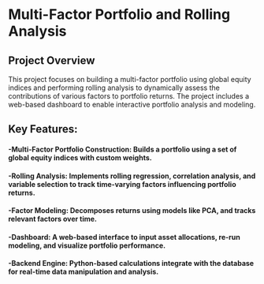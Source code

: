 # Multi-Factor Portfolio and Rolling Analysis
## Project Overview
This project focuses on building a multi-factor portfolio using global equity indices and performing rolling analysis to dynamically assess the contributions of various factors to portfolio returns. The project includes a web-based dashboard to enable interactive portfolio analysis and modeling.

## Key Features:
#### -Multi-Factor Portfolio Construction: Builds a portfolio using a set of global equity indices with custom weights.
#### -Rolling Analysis: Implements rolling regression, correlation analysis, and variable selection to track time-varying factors influencing portfolio returns.
#### -Factor Modeling: Decomposes returns using models like PCA, and tracks relevant factors over time.
#### -Dashboard: A web-based interface to input asset allocations, re-run modeling, and visualize portfolio performance.
#### -Backend Engine: Python-based calculations integrate with the database for real-time data manipulation and analysis.
